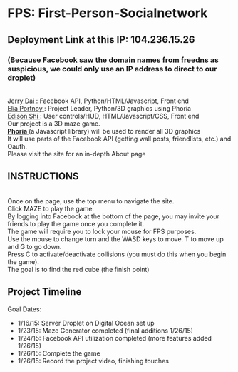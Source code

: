 <h1> FPS: First-Person-Socialnetwork </h1>
<h2> Deployment Link at this IP: 104.236.15.26
<h3> (Because Facebook saw the domain names from freedns as suspicious, we could only use an IP address to direct to our droplet) </h3>
<br>
<a href="https://github.com/jdai315"> Jerry Dai </a> : Facebook API, Python/HTML/Javascript, Front end
<br>
<a href="https://github.com/artofelia"> Elia Portnoy </a> : Project Leader, Python/3D graphics using Phoria
<br>
<a href="https://github.com/kig12345"> Edison Shi </a> : User controls/HUD, HTML/Javascript/CSS, Front end
<br>
Our project is a 3D maze game.
<br>
<a href=http://www.kevs3d.co.uk/dev/phoria/"> <b> Phoria </b> </a> (a Javascript library) will be used to render all 3D graphics
<br>
It will use parts of the Facebook API (getting wall posts, friendlists, etc.) and Oauth.
<br>
Please visit the site for an in-depth About page
<br>
<h2> INSTRUCTIONS </h2>
<br>
Once on the page, use the top menu to navigate the site.
</br>
Click MAZE to play the game.
<br>
By logging into Facebook at the bottom of the page, you may invite your friends to play the game once you complete it.
<br>
The game will require you to lock your mouse for FPS purposes.
<br>
Use the mouse to change turn and the WASD keys to move. T to move up and G to go down.
<br>
Press C to activate/deactivate collisions (you must do this when you begin the game).
<br>
The goal is to find the red cube (the finish point)
<br>
<h2> Project Timeline </h2>
Goal Dates:
<br>
<ul>
<li> 1/16/15: Server Droplet on Digital Ocean set up </li>
<li> 1/23/15: Maze Generator completed (final additions 1/26/15) </li>
<li> 1/24/15: Facebook API utilization completed (more features added 1/26/15) </li>
<li> 1/26/15: Complete the game </li>
<li> 1/26/15: Record the project video, finishing touches</li>
</ul>

